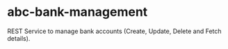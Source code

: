 # abc-bank-management
REST Service to manage bank accounts (Create, Update, Delete and Fetch details). 
